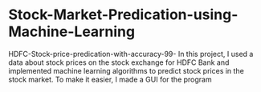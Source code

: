 # Stock-Market-Predication-using-Machine-Learning
HDFC-Stock-price-predication-with-accuracy-99-
In this project, I used a data about stock prices on the stock exchange for HDFC Bank and implemented machine learning algorithms to predict stock prices in the stock market. To make it easier, I made a GUI for the program
